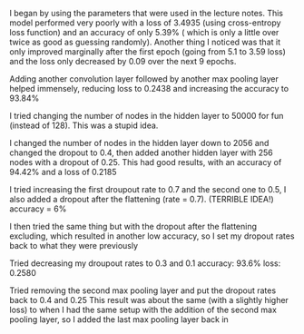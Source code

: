 I began by using the parameters that were used in the lecture notes. This model performed very
poorly with a loss of 3.4935 (using cross-entropy loss function) and an accuracy of only 5.39%
( which is only a little over twice as good as guessing randomly). Another thing I noticed
was that it only improved marginally after the first epoch (going from 5.1 to 3.59 loss) 
and the loss only decreased by 0.09 over the next 9 epochs.

Adding another convolution layer followed by another max pooling layer helped immensely, reducing loss to 0.2438 and increasing the accuracy to 93.84%

I tried changing the number of nodes in the hidden layer to 50000 for fun (instead of 128).
This was a stupid idea.

I changed the number of nodes in the hidden layer down to 2056 and changed the dropout to 0.4,
then added another hidden layer with 256 nodes with a dropout of 0.25. 
This had good results, with an accuracy of 94.42% and a loss of 0.2185

I tried increasing the first droupout rate to 0.7 and the second one to 0.5, I also added a dropout after the flattening (rate = 0.7). (TERRIBLE IDEA!) accuracy = 6%

I then tried the same thing but with the dropout after the flattening excluding, which
resulted in another low accuracy, so I set my dropout rates back to what they were previously

Tried decreasing my droupout rates to 0.3 and 0.1
accuracy: 93.6%
loss: 0.2580

Tried removing the second max pooling layer and put the dropout rates back to 0.4 and 0.25
This result was about the same (with a slightly higher loss) to when I had the same setup with the addition of the second max pooling layer, so I added the last max pooling layer back in
